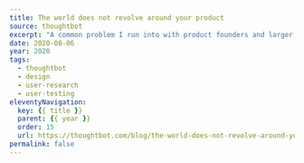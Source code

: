 ```yaml
---
title: The world does not revolve around your product
source: thoughtbot
excerpt: "A common problem I run into with product founders and larger organizations is the idea that their customers will be obsessed with their products"
date: 2020-08-06
year: 2020
tags:
  - thoughtbot
  - design
  - user-research
  - user-testing
eleventyNavigation:
  key: {{ title }}
  parent: {{ year }}
  order: 15
  url: https://thoughtbot.com/blog/the-world-does-not-revolve-around-your-product
permalink: false
---
```

